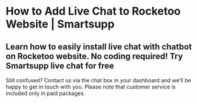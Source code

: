 # How to Add Live Chat to Rocketoo Website | Smartsupp
## Learn how to easily install live chat with chatbot on Rocketoo website. No coding required! Try Smartsupp live chat for free
Still confused? Contact us via the chat box in your dashboard and we’ll be happy to get in touch with you. Please note that customer service is included only in paid packages.

